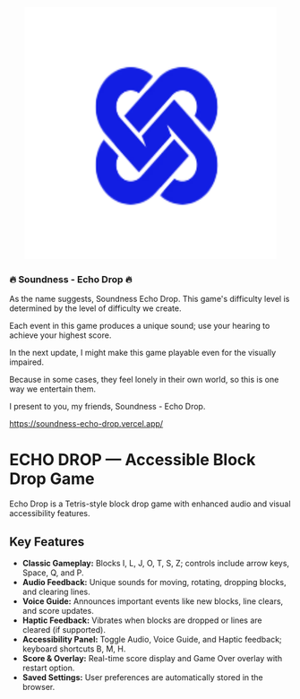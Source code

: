 <p align="center">
  <img src="logo.png" width="450" height="450"/>
</p>

### 🔥 Soundness - Echo Drop 🔥 
As the name suggests, Soundness Echo Drop.
This game's difficulty level is determined by the level of difficulty we create.

Each event in this game produces a unique sound; use your hearing to achieve your highest score.

In the next update, I might make this game playable even for the visually impaired.

Because in some cases, they feel lonely in their own world, so this is one way we entertain them.

I present to you, my friends, Soundness - Echo Drop.

https://soundness-echo-drop.vercel.app/


# ECHO DROP — Accessible Block Drop Game

Echo Drop is a Tetris-style block drop game with enhanced audio and visual accessibility features.

## Key Features

- **Classic Gameplay:** Blocks I, L, J, O, T, S, Z; controls include arrow keys, Space, Q, and P.
- **Audio Feedback:** Unique sounds for moving, rotating, dropping blocks, and clearing lines.
- **Voice Guide:** Announces important events like new blocks, line clears, and score updates.
- **Haptic Feedback:** Vibrates when blocks are dropped or lines are cleared (if supported).
- **Accessibility Panel:** Toggle Audio, Voice Guide, and Haptic feedback; keyboard shortcuts B, M, H.
- **Score & Overlay:** Real-time score display and Game Over overlay with restart option.
- **Saved Settings:** User preferences are automatically stored in the browser.
